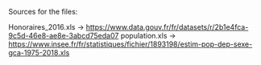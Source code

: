 Sources for the files:

Honoraires_2016.xls -> https://www.data.gouv.fr/fr/datasets/r/2b1e4fca-9c5d-46e8-ae8e-3abcd75eda07
population.xls -> https://www.insee.fr/fr/statistiques/fichier/1893198/estim-pop-dep-sexe-gca-1975-2018.xls
